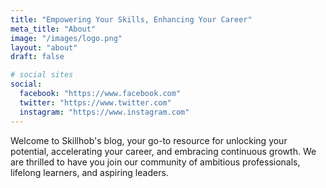 ```yaml
---
title: "Empowering Your Skills, Enhancing Your Career"
meta_title: "About"
image: "/images/logo.png"
layout: "about"
draft: false

# social sites
social:
  facebook: "https://www.facebook.com"
  twitter: "https://www.twitter.com"
  instagram: "https://www.instagram.com"
---
```







Welcome to Skillhob's blog, your go-to resource for unlocking your potential, accelerating your career, and embracing continuous growth. We are thrilled to have you join our community of ambitious professionals, lifelong learners, and aspiring leaders.


